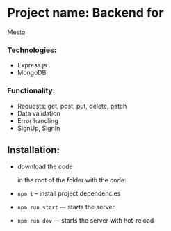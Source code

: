 # Project name: Backend for 
[Mesto](https://github.com/MashaRakitskaya/react-mesto-auth)

### Technologies:
* Express.js
* MongoDB

### Functionality:
* Requests: get, post, put, delete, patch
* Data validation
* Error handling
* SignUp, SignIn

## Installation:
* download the code

   in the root of the folder with the code:
* `npm i` – install project dependencies
* `npm run start` — starts the server
* `npm run dev` — starts the server with hot-reload
